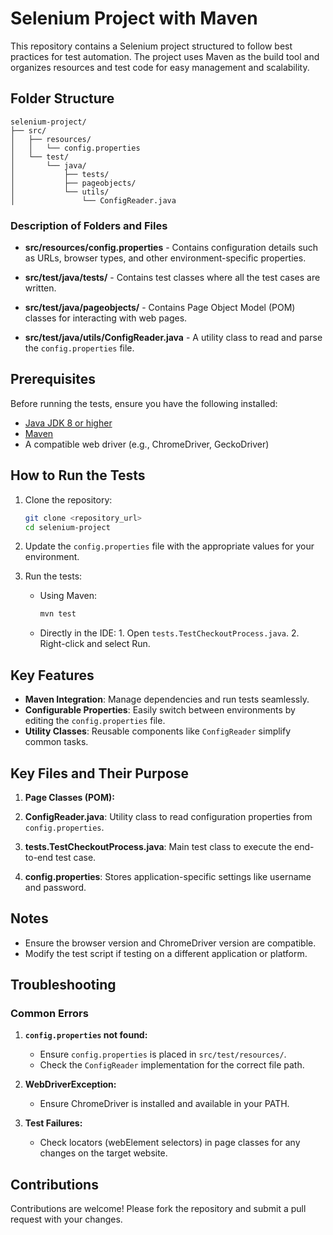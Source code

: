 # Selenium Project with Maven

This repository contains a Selenium project structured to follow best practices for test automation. The project uses Maven as the build tool and organizes resources and test code for easy management and scalability.

## Folder Structure

```
selenium-project/
├── src/
│   ├── resources/
│   │   └── config.properties
│   └── test/
│       └── java/
│           ├── tests/
│           ├── pageobjects/
│           └── utils/
│               └── ConfigReader.java
```

### Description of Folders and Files

- **src/resources/config.properties**
      - Contains configuration details such as URLs, browser types, and other environment-specific properties.

- **src/test/java/tests/**
      - Contains test classes where all the test cases are written.

- **src/test/java/pageobjects/**
      - Contains Page Object Model (POM) classes for interacting with web pages.

- **src/test/java/utils/ConfigReader.java**
      - A utility class to read and parse the `config.properties` file.

## Prerequisites

Before running the tests, ensure you have the following installed:

- [Java JDK 8 or higher](https://www.oracle.com/java/technologies/javase-downloads.html)
- [Maven](https://maven.apache.org/)
- A compatible web driver (e.g., ChromeDriver, GeckoDriver)

## How to Run the Tests

1. Clone the repository:
   ```bash
   git clone <repository_url>
   cd selenium-project
   ```

2. Update the `config.properties` file with the appropriate values for your environment.

3. Run the tests:
      - Using Maven:
        ```bash
        mvn test
        ```
      - Directly in the IDE:
            1. Open `tests.TestCheckoutProcess.java`.
            2. Right-click and select Run.

## Key Features

- **Maven Integration**: Manage dependencies and run tests seamlessly.
- **Configurable Properties**: Easily switch between environments by editing the `config.properties` file.
- **Utility Classes**: Reusable components like `ConfigReader` simplify common tasks.

## Key Files and Their Purpose

1. **Page Classes (POM):**

2. **ConfigReader.java**: Utility class to read configuration properties from `config.properties`.

3. **tests.TestCheckoutProcess.java**: Main test class to execute the end-to-end test case.

4. **config.properties**: Stores application-specific settings like username and password.

## Notes

- Ensure the browser version and ChromeDriver version are compatible.
- Modify the test script if testing on a different application or platform.

## Troubleshooting

### Common Errors

1. **`config.properties` not found:**
      - Ensure `config.properties` is placed in `src/test/resources/`.
      - Check the `ConfigReader` implementation for the correct file path.

2. **WebDriverException:**
      - Ensure ChromeDriver is installed and available in your PATH.

3. **Test Failures:**
      - Check locators (webElement selectors) in page classes for any changes on the target website.

## Contributions

Contributions are welcome! Please fork the repository and submit a pull request with your changes.